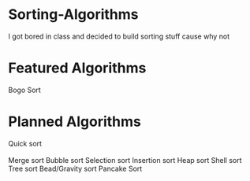 # Sorting-Algorithms
I got bored in class and decided to build sorting stuff cause why not

# Featured Algorithms
Bogo Sort

# Planned Algorithms
Quick sort <br />  
Merge sort
Bubble sort
Selection sort
Insertion sort
Heap sort
Shell sort
Tree sort
Bead/Gravity sort
Pancake Sort
